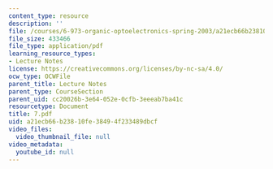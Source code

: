 ```yaml
---
content_type: resource
description: ''
file: /courses/6-973-organic-optoelectronics-spring-2003/a21ecb66b23810fe38494f233489dbcf_7.pdf
file_size: 433466
file_type: application/pdf
learning_resource_types:
- Lecture Notes
license: https://creativecommons.org/licenses/by-nc-sa/4.0/
ocw_type: OCWFile
parent_title: Lecture Notes
parent_type: CourseSection
parent_uid: cc20026b-3e64-052e-0cfb-3eeeab7ba41c
resourcetype: Document
title: 7.pdf
uid: a21ecb66-b238-10fe-3849-4f233489dbcf
video_files:
  video_thumbnail_file: null
video_metadata:
  youtube_id: null
---
```

